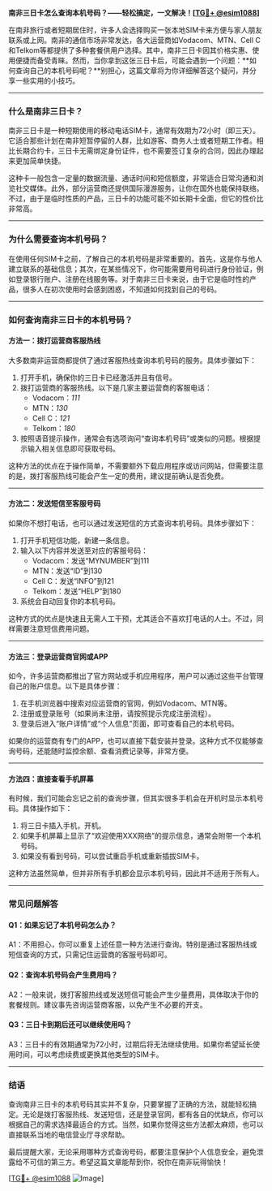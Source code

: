 **南非三日卡怎么查询本机号码？——轻松搞定，一文解决！[[TG💪+ @esim1088](https://t.me/s/esim1088)]**

在南非旅行或者短期居住时，许多人会选择购买一张本地SIM卡来方便与家人朋友联系或上网。南非的通信市场非常发达，各大运营商如Vodacom、MTN、Cell C和Telkom等都提供了多种套餐供用户选择。其中，南非三日卡因其价格实惠、使用便捷而备受青睐。然而，当你拿到这张三日卡后，可能会遇到一个问题：**如何查询自己的本机号码呢？**别担心，这篇文章将为你详细解答这个疑问，并分享一些实用的小技巧。

---

### **什么是南非三日卡？**
南非三日卡是一种短期使用的移动电话SIM卡，通常有效期为72小时（即三天）。它适合那些计划在南非短暂停留的人群，比如游客、商务人士或者短期工作者。相比长期合约卡，三日卡无需绑定身份证件，也不需要签订复杂的合同，因此办理起来更加简单快捷。

这种卡一般包含一定量的数据流量、通话时间和短信额度，非常适合日常沟通和浏览社交媒体。此外，部分运营商还提供国际漫游服务，让你在国外也能保持联络。不过，由于是临时性质的产品，三日卡的功能可能不如长期卡全面，但它的性价比非常高。

---

### **为什么需要查询本机号码？**
在使用任何SIM卡之前，了解自己的本机号码是非常重要的。首先，这是你与他人建立联系的基础信息；其次，在某些情况下，你可能需要用号码进行身份验证，例如登录银行账户、注册在线服务等。对于南非三日卡来说，由于它是临时性的产品，很多人在初次使用时会感到困惑，不知道如何找到自己的号码。

---

### **如何查询南非三日卡的本机号码？**

#### **方法一：拨打运营商客服热线**
大多数南非运营商都提供了通过客服热线查询本机号码的服务。具体步骤如下：

1. 打开手机，确保你的三日卡已经激活并且有信号。
2. 拨打运营商的客服热线。以下是几家主要运营商的客服电话：
   - Vodacom：*111*
   - MTN：*130*
   - Cell C：*121*
   - Telkom：*180*
3. 按照语音提示操作，通常会有选项询问“查询本机号码”或类似的问题。根据提示输入相关信息即可获取号码。

这种方法的优点在于操作简单，不需要额外下载应用程序或访问网站，但需要注意的是，拨打客服热线可能会产生一定的费用，建议提前确认是否免费。

---

#### **方法二：发送短信至客服号码**
如果你不想打电话，也可以通过发送短信的方式查询本机号码。具体步骤如下：

1. 打开手机短信功能，新建一条信息。
2. 输入以下内容并发送至对应的客服号码：
   - Vodacom：发送“MYNUMBER”到111
   - MTN：发送“ID”到130
   - Cell C：发送“INFO”到121
   - Telkom：发送“HELP”到180
3. 系统会自动回复你的本机号码。

这种方式的优点是快速且无需人工干预，尤其适合不喜欢打电话的人士。不过，同样需要注意短信费用问题。

---

#### **方法三：登录运营商官网或APP**
如今，许多运营商都推出了官方网站或手机应用程序，用户可以通过这些平台管理自己的账户信息。以下是具体步骤：

1. 在手机浏览器中搜索对应运营商的官网，例如Vodacom、MTN等。
2. 注册或登录账号（如果尚未注册，请按照提示完成注册流程）。
3. 登录后进入“账户详情”或“个人信息”页面，即可查看自己的本机号码。

如果你的运营商有专门的APP，也可以直接下载安装并登录。这种方式不仅能够查询号码，还能随时监控余额、查看消费记录等，非常方便。

---

#### **方法四：直接查看手机屏幕**
有时候，我们可能会忘记之前的查询步骤，但其实很多手机会在开机时显示本机号码。具体操作如下：

1. 将三日卡插入手机，开机。
2. 如果手机屏幕上显示了“欢迎使用XXX网络”的提示信息，通常会附带一个本机号码。
3. 如果没有看到号码，可以尝试重启手机或重新插拔SIM卡。

这种方法虽然简单，但并非所有手机都会显示本机号码，因此并不适用于所有人。

---

### **常见问题解答**

#### **Q1：如果忘记了本机号码怎么办？**
A1：不用担心，你可以重复上述任意一种方法进行查询。特别是通过客服热线或短信查询的方式，只需记住运营商的客服号码即可。

#### **Q2：查询本机号码会产生费用吗？**
A2：一般来说，拨打客服热线或发送短信可能会产生少量费用，具体取决于你的套餐规则。建议事先咨询运营商客服，以免产生不必要的开支。

#### **Q3：三日卡到期后还可以继续使用吗？**
A3：三日卡的有效期通常为72小时，过期后将无法继续使用。如果你希望延长使用时间，可以考虑续费或更换其他类型的SIM卡。

---

### **结语**
查询南非三日卡的本机号码其实并不复杂，只要掌握了正确的方法，就能轻松搞定。无论是拨打客服热线、发送短信，还是登录官网，都有各自的优缺点，你可以根据自己的需求选择最适合的方式。当然，如果你觉得这些方法都太麻烦，也可以直接联系当地的电信营业厅寻求帮助。

最后提醒大家，无论采用哪种方式查询号码，都要注意保护个人信息安全，避免泄露给不可信的第三方。希望这篇文章能帮到你，祝你在南非玩得愉快！

[[TG💪+ @esim1088](https://t.me/s/esim1088) ![Image](https://i.postimg.cc/4NQfJmqS/Snipaste-2025-05-13-00-14-12.png)]